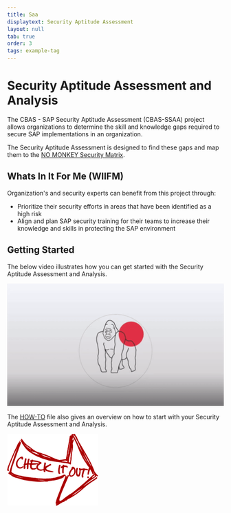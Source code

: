 ```yaml
---
title: Saa
displaytext: Security Aptitude Assessment
layout: null
tab: true
order: 3
tags: example-tag
---
```

# Security Aptitude Assessment and Analysis

The CBAS - SAP Security Aptitude Assessment (CBAS-SSAA) project allows organizations to determine the skill and knowledge gaps required to secure SAP implementations in an organization.

The Security Aptitude Assessment is designed to find these gaps and map them to the [NO MONKEY Security Matrix](https://github.com/NO-MONKEY/CBAS-SAP/blob/master/No_MONKEY_Security_Matrix.md).

## Whats In It For Me (WIIFM)

Organization's and security experts can benefit from this project through:

 - Prioritize their security efforts in areas that have been identified as a high risk
 - Align and plan SAP security training for their teams to increase their knowledge and skills in protecting the SAP environment

## Getting Started

The below video illustrates how you can get started with the Security Aptitude Assessment and Analysis.

[![Watch the video](assets/images/Example_4.gif)](https://www.youtube.com/watch?v=ZglYrmugTX0)

The [HOW-TO](https://github.com/NO-MONKEY/CBAS-SAP-SecurityAptitudeAssessment/blob/master/HOW_TO.md) file also gives an overview on how to start with your Security Aptitude Assessment and Analysis.

[![button](assets/images/cio.png)](https://github.com/NO-MONKEY/CBAS-SAP-SecurityAptitudeAssessment)
